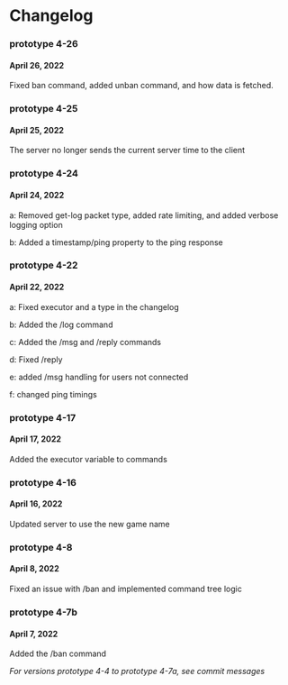 # Changelog

### prototype 4-26
#### April 26, 2022

Fixed ban command, added unban command, and how data is fetched.

### prototype 4-25
#### April 25, 2022

The server no longer sends the current server time to the client

### prototype 4-24
#### April 24, 2022

a: Removed get-log packet type, added rate limiting, and added verbose logging option

b: Added a timestamp/ping property to the ping response

### prototype 4-22
#### April 22, 2022

a: Fixed executor and a type in the changelog

b: Added the /log command

c: Added the /msg and /reply commands

d: Fixed /reply

e: added /msg handling for users not connected

f: changed ping timings

### prototype 4-17
#### April 17, 2022

Added the executor variable to commands

### prototype 4-16
#### April 16, 2022

Updated server to use the new game name

### prototype 4-8
#### April 8, 2022

Fixed an issue with /ban and implemented command tree logic

### prototype 4-7b
#### April 7, 2022

Added the /ban command

*For versions prototype 4-4 to prototype 4-7a, see commit messages*